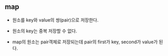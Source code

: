 ## map

- 원소를 key와 value의 쌍(pair)으로 저장한다. 
- 원소의 key는 중복 저장할 수 없다. 

- map의 원소는 pair객체로 저장되는데 pair의 first가 key, second가 value가 된다. 
